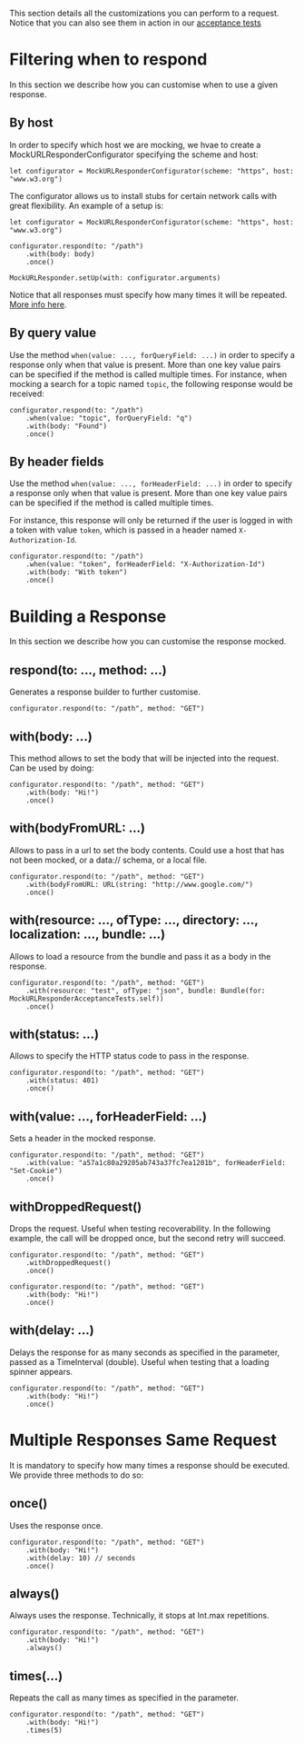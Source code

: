 This section details all the customizations you can perform to a request. Notice that you can also see them in action in our [acceptance tests](MockURLResponderTests/MockURLResponderAcceptanceTests.swift)

# Filtering when to respond

In this section we describe how you can customise when to use a given response.

## By host

In order to specify which host we are mocking, we hvae to create a MockURLResponderConfigurator specifying the scheme and host:

`let configurator = MockURLResponderConfigurator(scheme: "https", host: "www.w3.org")`

The configurator allows us to install stubs for certain network calls with great flexibility. An example of a setup is:

```
let configurator = MockURLResponderConfigurator(scheme: "https", host: "www.w3.org")

configurator.respond(to: "/path")
    .with(body: body)
    .once()

MockURLResponder.setUp(with: configurator.arguments)
```

Notice that all responses must specify how many times it will be repeated. [More info here](#multiple-responses-same-request).

## By query value

Use the method `when(value: ..., forQueryField: ...)` in order to specify a response only when that value is present. More than one key value pairs can be specified if the method is called multiple times. For instance, when mocking a search for a topic named `topic`, the following response would be received:

```
configurator.respond(to: "/path")
    .when(value: "topic", forQueryField: "q")
    .with(body: "Found")
    .once()
```

## By header fields

Use the method `when(value: ..., forHeaderField: ...)` in order to specify a response only when that value is present. More than one key value pairs can be specified if the method is called multiple times.

For instance, this response will only be returned if the user is logged in with a token with value `token`, which is passed in a header named `X-Authorization-Id`.

```
configurator.respond(to: "/path")
    .when(value: "token", forHeaderField: "X-Authorization-Id")
    .with(body: "With token")
    .once()
```

# Building a Response

In this section we describe how you can customise the response mocked.

## respond(to: ..., method: ...)

Generates a response builder to further customise.

```
configurator.respond(to: "/path", method: "GET")
```

## with(body: ...)

This method allows to set the body that will be injected into the request. Can be used by doing:

```
configurator.respond(to: "/path", method: "GET")
    .with(body: "Hi!")
    .once()
```

## with(bodyFromURL: ...)

Allows to pass in a url to set the body contents. Could use a host that has not been mocked, or a data:// schema, or a local file.

```
configurator.respond(to: "/path", method: "GET")
    .with(bodyFromURL: URL(string: "http://www.google.com/")
    .once()
```

## with(resource: ..., ofType: ..., directory: ..., localization: ..., bundle: ...)

Allows to load a resource from the bundle and pass it as a body in the response.

```
configurator.respond(to: "/path", method: "GET")
    .with(resource: "test", ofType: "json", bundle: Bundle(for: MockURLResponderAcceptanceTests.self))
    .once()
```

## with(status: ...)

Allows to specify the HTTP status code to pass in the response.

```
configurator.respond(to: "/path", method: "GET")
    .with(status: 401)
    .once()
```

## with(value: ..., forHeaderField: ...) 

Sets a header in the mocked response.

```
configurator.respond(to: "/path", method: "GET")
    .with(value: "a57a1c80a29205ab743a37fc7ea1201b", forHeaderField: "Set-Cookie")
    .once()
```

## withDroppedRequest()

Drops the request. Useful when testing recoverability. In the following example, the call will be dropped once, but the second retry will succeed.

```
configurator.respond(to: "/path", method: "GET")
    .withDroppedRequest()
    .once()

configurator.respond(to: "/path", method: "GET")
    .with(body: "Hi!")
    .once()
```

## with(delay: ...)

Delays the response for as many seconds as specified in the parameter, passed as a TimeInterval (double). Useful when testing that a loading spinner appears.

```
configurator.respond(to: "/path", method: "GET")
    .with(body: "Hi!")
    .once()
```

# Multiple Responses Same Request

It is mandatory to specify how many times a response should be executed. We provide three methods to do so:

## once()

Uses the response once.

```
configurator.respond(to: "/path", method: "GET")
    .with(body: "Hi!")
    .with(delay: 10) // seconds
    .once()
```

## always()

Always uses the response. Technically, it stops at Int.max repetitions.

```
configurator.respond(to: "/path", method: "GET")
    .with(body: "Hi!")
    .always()
```

## times(...)

Repeats the call as many times as specified in the parameter.

```
configurator.respond(to: "/path", method: "GET")
    .with(body: "Hi!")
    .times(5)
```
